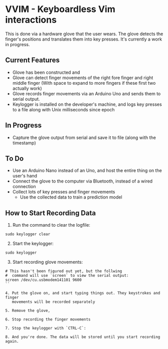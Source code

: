 # VVIM - Keyboardless Vim interactions

This is done via a hardware glove that the user wears. The glove detects the
finger's positions and translates them into key presses. It's currently a work
in progress.

## Current Features
- Glove has been constructed and 
- Glove can detect finger movements of the right fore finger and right middle
  finger (With space to expand to more fingers if these first two actually
  work)
- Glove records finger movements via an Arduino Uno and sends them to serial
  output.
- Keylogger is installed on the developer's machine, and logs key presses to a
  file along with Unix milliseconds since epoch

## In Progress
- Capture the glove output from serial and save it to file (along with the
  timestamp)

## To Do
- Use an Arduino Nano instead of an Uno, and host the entire thing on the
  user's hand
- Connect the glove to the computer via Bluetooth, instead of a wired
  connection
- Collect lots of key presses and finger movements
    - Use the collected data to train a prediction model


## How to Start Recording Data
1. Run the command to clear the logfile:
``` 
sudo keylogger clear
```

2. Start the keylogger:
``` 
sudo keylogger
```


3. Start recording glove movements:
``` 
# This hasn't been figured out yet, but the follwing
#  command will use `screen` to view the serial output:
screen /dev/cu.usbmodem141101 9600
``

4. Put the glove on, and start typing things out. They keystrokes and finger
   movements will be recorded separately

5. Remove the glove, 

6. Stop recording the finger movements

7. Stop the keylogger with `CTRL-C`:

8. And you're done. The data will be stored until you start recording again.

